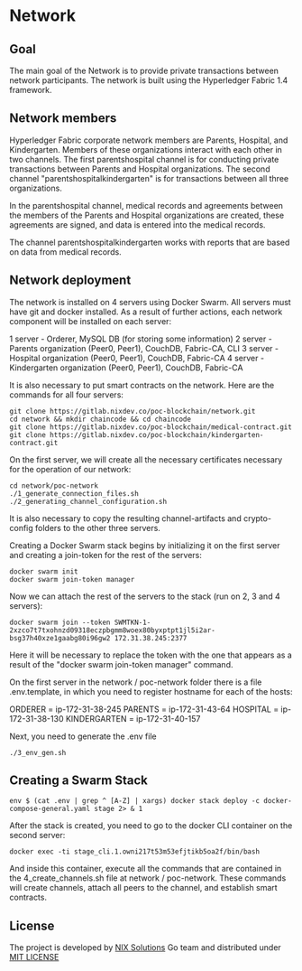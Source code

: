 # Network

## Goal

The main goal of the Network is to provide private transactions between network participants. The network is built using the Hyperledger Fabric 1.4 framework.

## Network members

Hyperledger Fabric corporate network members are Parents, Hospital, and Kindergarten. Members of these organizations interact with each other in two channels. The first parentshospital channel is for conducting private transactions between Parents and Hospital organizations. The second channel "parentshospitalkindergarten" is for transactions between all three organizations.

In the parentshospital channel, medical records and agreements between the members of the Parents and Hospital organizations are created, these agreements are signed, and data is entered into the medical records.

The channel parentshospitalkindergarten works with reports that are based on data from medical records.

## Network deployment

The network is installed on 4 servers using Docker Swarm. All servers must have git and docker installed. As a result of further actions, each network component will be installed on each server:

1 server - Orderer, MySQL DB (for storing some information)
2 server - Parents organization (Peer0, Peer1), CouchDB, Fabric-CA, CLI
3 server - Hospital organization (Peer0, Peer1), CouchDB, Fabric-CA
4 server - Kindergarten organization (Peer0, Peer1), CouchDB, Fabric-CA

It is also necessary to put smart contracts on the network. Here are the commands for all four servers:
```
git clone https://gitlab.nixdev.co/poc-blockchain/network.git
cd network && mkdir chaincode && cd chaincode
git clone https://gitlab.nixdev.co/poc-blockchain/medical-contract.git
git clone https://gitlab.nixdev.co/poc-blockchain/kindergarten-contract.git
```
On the first server, we will create all the necessary certificates necessary for the operation of our network:
```
cd network/poc-network
./1_generate_connection_files.sh
./2_generating_channel_configuration.sh
```
It is also necessary to copy the resulting channel-artifacts and crypto-config folders to the other three servers.

Creating a Docker Swarm stack begins by initializing it on the first server and creating a join-token for the rest of the servers:
```
docker swarm init
docker swarm join-token manager
```
Now we can attach the rest of the servers to the stack (run on 2, 3 and 4 servers):
```
docker swarm join --token SWMTKN-1-2xzco7t7txohnzd09318eczpbgmm8woex80byxptpt1jl5i2ar-bsg37h40xze1gaabg80i96gw2 172.31.38.245:2377
```
Here it will be necessary to replace the token with the one that appears as a result of the "docker swarm join-token manager" command.

On the first server in the network / poc-network folder there is a file .env.template, in which you need to register hostname for each of the hosts:

ORDERER = ip-172-31-38-245
PARENTS = ip-172-31-43-64
HOSPITAL = ip-172-31-38-130
KINDERGARTEN = ip-172-31-40-157

Next, you need to generate the .env file
```
./3_env_gen.sh
```
## Creating a Swarm Stack
```
env $ (cat .env | grep ^ [A-Z] | xargs) docker stack deploy -c docker-compose-general.yaml stage 2> & 1
```
After the stack is created, you need to go to the docker CLI container on the second server:
```
docker exec -ti stage_cli.1.owni217t53m53efjtikb5oa2f/bin/bash
```
And inside this container, execute all the commands that are contained in the 4_create_channels.sh file at network / poc-network. These commands will create channels, attach all peers to the channel, and establish smart contracts.

## License
The project is developed by [NIX Solutions](http://nixsolutions.com) Go team and distributed under [MIT LICENSE](https://github.com/nixsolutions/blockchain-poc-network/blob/master/LICENSE)
